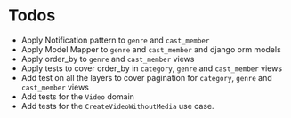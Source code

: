 # Todos

- Apply Notification pattern to `genre` and `cast_member`
- Apply Model Mapper to `genre` and `cast_member` and django orm models
- Apply order_by to `genre` and `cast_member` views
- Apply tests to cover order_by in `category`, `genre` and `cast_member` views
- Add test on all the layers to cover pagination for `category`, `genre` and
  `cast_member` views
- Add tests for the `Video` domain
- Add tests for the `CreateVideoWithoutMedia` use case.
